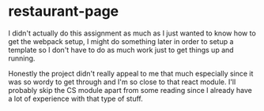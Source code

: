 # restaurant-page

I didn't actually do this assignment as much as I just wanted to know how to get the webpack setup, I might do something later
in order to setup a template so I don't have to do as much work just to get things up and running.

Honestly the project didn't really appeal to me that much especially since it was so wordy to get through and I'm so close
to that react module. I'll probably skip the CS module apart from some reading since I already have a lot of experience
with that type of stuff.